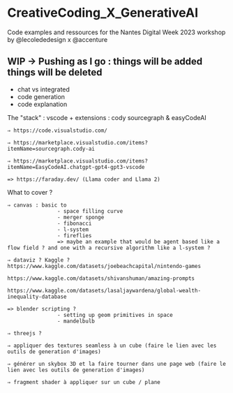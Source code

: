 # CreativeCoding_X_GenerativeAI
Code examples and ressources for the Nantes Digital Week 2023 workshop by @lecolededesign x @accenture


## WIP -> Pushing as I go : things will be added things will be deleted

- chat vs integrated
- code generation
- code explanation


The "stack" : vscode + extensions : cody sourcegraph & easyCodeAI
    
    ⇒ https://code.visualstudio.com/
    
    ⇒ https://marketplace.visualstudio.com/items?itemName=sourcegraph.cody-ai
    
    ⇒ https://marketplace.visualstudio.com/items?itemName=EasyCodeAI.chatgpt-gpt4-gpt3-vscode

    => https://faraday.dev/ (Llama coder and Llama 2)


What to cover ?

    ⇒ canvas : basic to 
                    - space filling curve 
                    - merger sponge
                    - fibonacci
                    - l-system
                    - fireflies 
                    => maybe an example that would be agent based like a flow field ? and one with a recursive algorithm like a l-system ?

    ⇒ dataviz ? Kaggle ?   https://www.kaggle.com/datasets/joebeachcapital/nintendo-games
                            https://www.kaggle.com/datasets/shivanshuman/amazing-prompts
                            https://www.kaggle.com/datasets/lasaljaywardena/global-wealth-inequality-database

    => blender scripting ?  
                    - setting up geom primitives in space
                    - mandelbulb
                            
    ⇒ threejs ?

    ⇒ appliquer des textures seamless à un cube (faire le lien avec les outils de generation d'images)

    ⇒ générer un skybox 3D et la faire tourner dans une page web (faire le lien avec les outils de generation d'images)

    ⇒ fragment shader à appliquer sur un cube / plane




